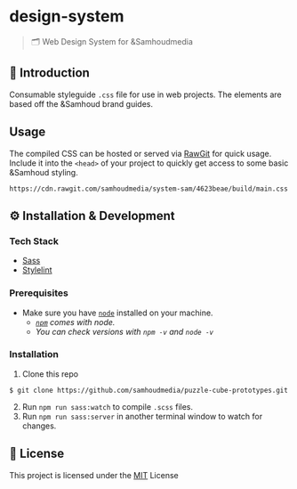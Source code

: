 # design-system 
> 🗂 Web Design System for &amp;Samhoudmedia

## 📖 Introduction
Consumable styleguide `.css` file for use in web projects. The elements are based off the &Samhoud brand guides. 

## Usage
The compiled CSS can be hosted or served via [RawGit](https://rawgit.com/) for quick usage. Include it into the `<head>` of your project to quickly get access to some basic &Samhoud styling.

```
https://cdn.rawgit.com/samhoudmedia/system-sam/4623beae/build/main.css
```

## ⚙ Installation & Development

### Tech Stack
* [Sass](https://www.npmjs.com/package/webpack)
* [Stylelint](https://www.npmjs.com/package/webpack)

### Prerequisites
* Make sure you have [`node`](https://nodejs.org/en/) installed on your machine.
  * *[`npm`](https://www.npmjs.com/) comes with node.*
  * *You can check versions with `npm -v` and `node -v`*

### Installation
1. Clone this repo
```
$ git clone https://github.com/samhoudmedia/puzzle-cube-prototypes.git
```
2. Run `npm run sass:watch` to compile `.scss` files.
3. Run `npm run sass:server` in another terminal window to watch for changes.

## 📃 License
This project is licensed under the [MIT](LICENSE) License
